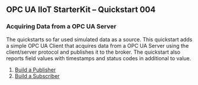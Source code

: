 ﻿## OPC UA IIoT StarterKit – Quickstart 004
### Acquiring Data from a OPC UA Server

The quickstarts so far used simulated data as a source. This quickstart adds a simple OPC UA Client that acquires data from a OPC UA Server using the client/server protocol and publishes it to the broker. The quickstart also reports field values with timestamps and status codes in additional to value.

1. [Build a Publisher](UaMqttPublisher/)
2. [Build a Subscriber](UaMqttSubscriber/)
